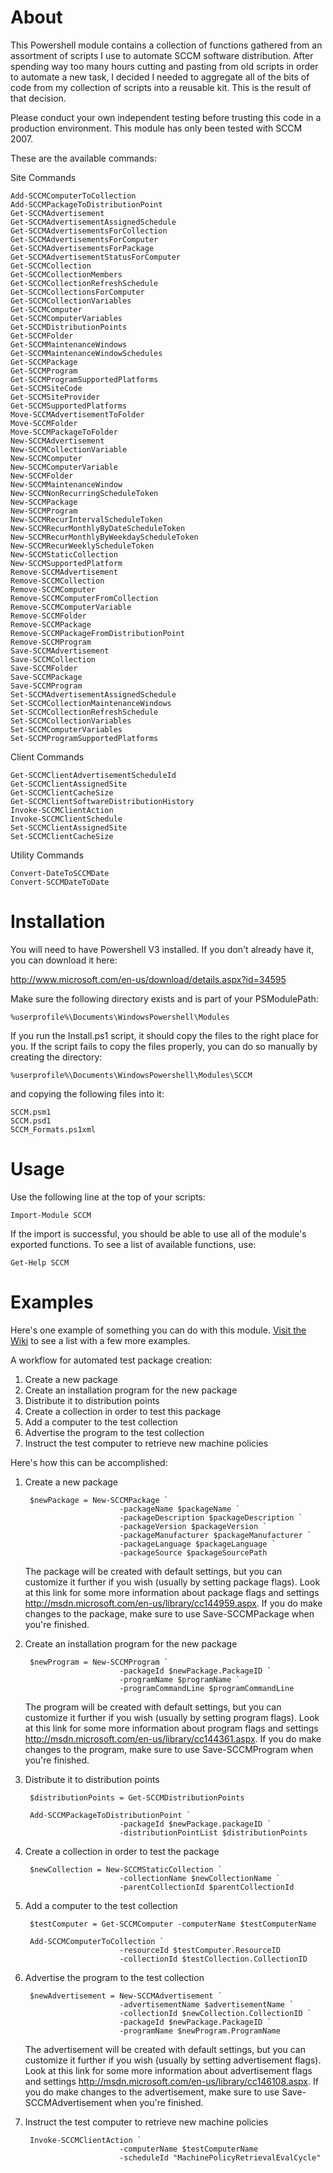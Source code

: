 About
=====

This Powershell module contains a collection of functions gathered from an assortment of scripts I use to automate SCCM software distribution.  After spending way too many hours cutting and pasting from old scripts in order to automate a new task, I decided I needed to aggregate all of the bits of code from my collection of scripts into a reusable kit.  This is the result of that decision.

Please conduct your own independent testing before trusting this code in a production environment.  This module has only been tested with SCCM 2007.

These are the available commands:

Site Commands

    Add-SCCMComputerToCollection
    Add-SCCMPackageToDistributionPoint
    Get-SCCMAdvertisement
    Get-SCCMAdvertisementAssignedSchedule
    Get-SCCMAdvertisementsForCollection
    Get-SCCMAdvertisementsForComputer
    Get-SCCMAdvertisementsForPackage
    Get-SCCMAdvertisementStatusForComputer
    Get-SCCMCollection
    Get-SCCMCollectionMembers
    Get-SCCMCollectionRefreshSchedule
    Get-SCCMCollectionsForComputer
    Get-SCCMCollectionVariables
    Get-SCCMComputer
    Get-SCCMComputerVariables
    Get-SCCMDistributionPoints
    Get-SCCMFolder
    Get-SCCMMaintenanceWindows
    Get-SCCMMaintenanceWindowSchedules
    Get-SCCMPackage
    Get-SCCMProgram
    Get-SCCMProgramSupportedPlatforms
    Get-SCCMSiteCode
    Get-SCCMSiteProvider
    Get-SCCMSupportedPlatforms
    Move-SCCMAdvertisementToFolder
    Move-SCCMFolder
    Move-SCCMPackageToFolder
    New-SCCMAdvertisement
    New-SCCMCollectionVariable
    New-SCCMComputer
    New-SCCMComputerVariable
    New-SCCMFolder
    New-SCCMMaintenanceWindow
    New-SCCMNonRecurringScheduleToken
    New-SCCMPackage
    New-SCCMProgram
    New-SCCMRecurIntervalScheduleToken
    New-SCCMRecurMonthlyByDateScheduleToken
    New-SCCMRecurMonthlyByWeekdayScheduleToken
    New-SCCMRecurWeeklyScheduleToken
    New-SCCMStaticCollection
    New-SCCMSupportedPlatform
    Remove-SCCMAdvertisement
    Remove-SCCMCollection
    Remove-SCCMComputer
    Remove-SCCMComputerFromCollection
    Remove-SCCMComputerVariable
    Remove-SCCMFolder
    Remove-SCCMPackage
    Remove-SCCMPackageFromDistributionPoint
    Remove-SCCMProgram
    Save-SCCMAdvertisement
    Save-SCCMCollection
    Save-SCCMFolder
    Save-SCCMPackage
    Save-SCCMProgram
    Set-SCCMAdvertisementAssignedSchedule
    Set-SCCMCollectionMaintenanceWindows
    Set-SCCMCollectionRefreshSchedule
    Set-SCCMCollectionVariables
    Set-SCCMComputerVariables
    Set-SCCMProgramSupportedPlatforms

Client Commands

    Get-SCCMClientAdvertisementScheduleId
    Get-SCCMClientAssignedSite
    Get-SCCMClientCacheSize
    Get-SCCMClientSoftwareDistributionHistory 
    Invoke-SCCMClientAction
    Invoke-SCCMClientSchedule
    Set-SCCMClientAssignedSite
    Set-SCCMClientCacheSize

Utility Commands

    Convert-DateToSCCMDate
    Convert-SCCMDateToDate

Installation
============

You will need to have Powershell V3 installed.  If you don't already have it, you can download it here:

http://www.microsoft.com/en-us/download/details.aspx?id=34595

Make sure the following directory exists and is part of your PSModulePath:

    %userprofile%\Documents\WindowsPowershell\Modules

If you run the Install.ps1 script, it should copy the files to the right place for you.  If the script fails to copy the files properly, you can do so manually by creating the directory:

    %userprofile%\Documents\WindowsPowershell\Modules\SCCM

and copying the following files into it:

    SCCM.psm1
    SCCM.psd1
    SCCM_Formats.ps1xml

Usage
=====

Use the following line at the top of your scripts:
    
    Import-Module SCCM

If the import is successful, you should be able to use all of the module's exported functions.  To see a list of available functions, use:

    Get-Help SCCM

Examples
========

Here's one example of something you can do with this module.  [Visit the Wiki](https://github.com/andrebocchini/SCCM-Powershell-Automation-Module/wiki) to see a list with a few more examples.  

A workflow for automated test package creation:

1. Create a new package
2. Create an installation program for the new package
3. Distribute it to distribution points
4. Create a collection in order to test this package
5. Add a computer to the test collection
6. Advertise the program to the test collection
7. Instruct the test computer to retrieve new machine policies

Here's how this can be accomplished:

1. Create a new package

        $newPackage = New-SCCMPackage `
                            -packageName $packageName `
                            -packageDescription $packageDescription `
                            -packageVersion $packageVersion `
                            -packageManufacturer $packageManufacturer `
                            -packageLanguage $packageLanguage `
                            -packageSource $packageSourcePath

    The package will be created with default settings, but you can customize it further if you wish (usually by setting package flags).  Look at this link for some more information about package flags and settings http://msdn.microsoft.com/en-us/library/cc144959.aspx.  If you do make changes to the package, make sure to use Save-SCCMPackage when you're finished.

2. Create an installation program for the new package

        $newProgram = New-SCCMProgram `
                            -packageId $newPackage.PackageID `
                            -programName $programName `
                            -programCommandLine $programCommandLine

    The program will be created with default settings, but you can customize it further if you wish (usually by setting program flags).  Look at this link for some more information about program flags and settings http://msdn.microsoft.com/en-us/library/cc144361.aspx. If you do make changes to the program, make sure to use Save-SCCMProgram when you're finished.

3. Distribute it to distribution points
    
        $distributionPoints = Get-SCCMDistributionPoints
    
        Add-SCCMPackageToDistributionPoint `
                            -packageId $newPackage.packageID `
                            -distributionPointList $distributionPoints

4. Create a collection in order to test the package

        $newCollection = New-SCCMStaticCollection `
                            -collectionName $newCollectionName `
                            -parentCollectionId $parentCollectionId

5. Add a computer to the test collection

        $testComputer = Get-SCCMComputer -computerName $testComputerName

        Add-SCCMComputerToCollection `
                            -resourceId $testComputer.ResourceID
                            -collectionId $testCollection.CollectionID

6. Advertise the program to the test collection

        $newAdvertisement = New-SCCMAdvertisement `
                            -advertisementName $advertisementName `
                            -collectionId $newCollection.CollectionID `
                            -packageId $newPackage.PackageID `
                            -programName $newProgram.ProgramName

    The advertisement will be created with default settings, but you can customize it further if you wish (usually by setting advertisement flags).  Look at this link for some more information about advertisement flags and settings http://msdn.microsoft.com/en-us/library/cc146108.aspx.  If you do make changes to the advertisement, make sure to use Save-SCCMAdvertisement when you're finished.

7. Instruct the test computer to retrieve new machine policies

        Invoke-SCCMClientAction `
                            -computerName $testComputerName
                            -scheduleId "MachinePolicyRetrievalEvalCycle"